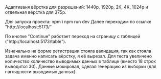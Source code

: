 Адаптиваня вёрстка для разрешений: 1440p, 1920p, 2K, 4K, 1024p и отдельная вёрстка для 375p.

Для запуска проекта:
npm i
npm run dev
Далее переходим по ссылке "http://localhost:5173/"

По кнопке "Continue" работает переход на страницу с таблицей ("http://localhost:5173/table").

Изначально на форме регистрации стояла валидация, так как стояла задача именно написать вёрстку, я её вырезал.
Для теста увеличено количество количество выводимых данных в таблице (вместо 18 строк выводится 30).
Данные мокировал, сделал генерацию из выборки (для наглядности выводимых данных).
